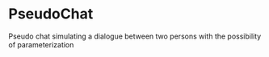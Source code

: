 # PseudoChat
Pseudo chat simulating a dialogue between two persons with the possibility of parameterization
